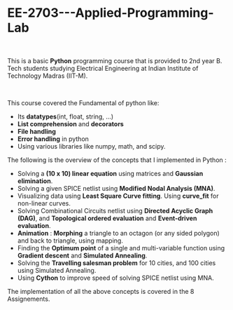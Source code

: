 # EE-2703---Applied-Programming-Lab

<br>

This is a basic **Python** programming course that is provided to 2nd year B. Tech students studying Electrical Engineering at Indian Institute of Technology Madras (IIT-M). 

<br>

This course covered the Fundamental of python like:
- Its **datatypes**(int, float, string, ...)
- **List comprehension** and **decorators**
- **File handling**
- **Error handling** in python
- Using various libraries like numpy, math, and scipy.


The following is the overview of the concepts that I implemented in Python : 
- Solving a **(10 x 10) linear equation** using matrices and **Gaussian elimination**.
- Solving a given SPICE netlist using **Modified Nodal Analysis (MNA)**. 
- Visualizing data using **Least Square Curve fitting**. Using **curve_fit** for non-linear curves. 
- Solving Combinational Circuits netlist using **Directed Acyclic Graph (DAG)**, and **Topological ordered evaluation** and **Event-driven evaluation**.
- **Animation** : **Morphing** a triangle to an octagon (or any sided polygon) and back to triangle, using mapping.  
- Finding the **Optimum point** of a single and multi-variable function using **Gradient descent** and **Simulated Annealing**. 
- Solving the **Travelling salesman problem** for 10 cities, and 100 cities using Simulated Annealing. 
- Using **Cython** to improve speed of solving SPICE netlist using MNA. 


The implementation of all the above concepts is covered in the 8 Assignements. 
